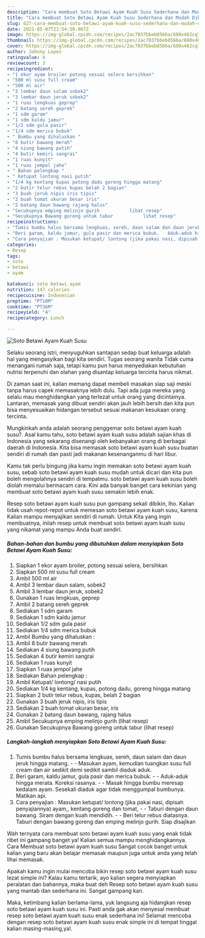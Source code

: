 ```yaml
---
description: "Cara membuat Soto Betawi Ayam Kuah Susu Sederhana dan Mudah Dibuat"
title: "Cara membuat Soto Betawi Ayam Kuah Susu Sederhana dan Mudah Dibuat"
slug: 627-cara-membuat-soto-betawi-ayam-kuah-susu-sederhana-dan-mudah-dibuat
date: 2021-05-07T21:54:50.067Z
image: https://img-global.cpcdn.com/recipes/2ac7037bbeb8566a/680x482cq70/soto-betawi-ayam-kuah-susu-foto-resep-utama.jpg
thumbnail: https://img-global.cpcdn.com/recipes/2ac7037bbeb8566a/680x482cq70/soto-betawi-ayam-kuah-susu-foto-resep-utama.jpg
cover: https://img-global.cpcdn.com/recipes/2ac7037bbeb8566a/680x482cq70/soto-betawi-ayam-kuah-susu-foto-resep-utama.jpg
author: Johnny Lopez
ratingvalue: 4
reviewcount: 3
recipeingredient:
- "1 ekor ayam broiler potong sesuai selera bersihkan"
- "500 ml susu full cream"
- "500 ml air"
- "3 lembar daun salam sobek2"
- "3 lembar daun jeruk sobek2"
- "1 ruas lengkuas geprep"
- "2 batang sereh geprek"
- "1 sdm garam"
- "1 sdm kaldu jamur"
- "1/2 sdm gula pasir"
- "1/4 sdm merica bubuk"
- " Bumbu yang dihaluskan "
- "8 butir bawang merah"
- "4 siung bawang putih"
- "4 butir kemiri sangrai"
- "1 ruas kunyit"
- "1 ruas jempol jahe"
- " Bahan pelengkap "
- " Ketupat lontong nasi putih"
- "1/4 kg kentang kupas potong dadu goreng hingga matang"
- "2 butir telur rebus kupas belah 2 bagian"
- "3 buah jeruk nipis iris tipis"
- "2 buah tomat ukuran besar iris"
- "2 batang daun bawang rajang halus"
- "Secukupnya emping melinjo gurih           lihat resep"
- "Secukupnya Bawang goreng untuk tabur           lihat resep"
recipeinstructions:
- "Tumis bumbu halus bersama lengkuas, sereh, daun salam dan daun jeruk hingga matang.   Masukan ayam, kemudian tuangkan susu full cream dan air sedikit demi sedikit sambil diaduk aduk."
- "Beri garam, kaldu jamur, gula pasir dan merica bubuk.   Aduk-aduk hingga merata. Koreksi rasanya.  Masak hingga bumbu meresap kedalam ayam. Sesekali diaduk agar tidak menggumpal bumbunya. Matikan api."
- "Cara penyajian : Masukan ketupat/ lontong (jika pakai nasi, dipisah penyajiannya) ayam,, kentang goreng dan tomat,   Taburi dengan daun bawang. Siram dengan kuah mendidih.   Beri telur rebus diatasnya. Taburi dengan bawang goreng dan emping melinjo gurih. Siap disajikan"
categories:
- Resep
tags:
- soto
- betawi
- ayam

katakunci: soto betawi ayam 
nutrition: 147 calories
recipecuisine: Indonesian
preptime: "PT10M"
cooktime: "PT36M"
recipeyield: "4"
recipecategory: Lunch

---
```



![Soto Betawi Ayam Kuah Susu](https://img-global.cpcdn.com/recipes/2ac7037bbeb8566a/680x482cq70/soto-betawi-ayam-kuah-susu-foto-resep-utama.jpg)

Selaku seorang istri, menyuguhkan santapan sedap buat keluarga adalah hal yang mengasyikan bagi kita sendiri. Tugas seorang  wanita Tidak cuma menangani rumah saja, tetapi kamu pun harus menyediakan kebutuhan nutrisi terpenuhi dan olahan yang disantap keluarga tercinta harus nikmat.

Di zaman  saat ini, kalian memang dapat membeli masakan siap saji meski tanpa harus capek memasaknya lebih dulu. Tapi ada juga mereka yang selalu mau menghidangkan yang terlezat untuk orang yang dicintainya. Lantaran, memasak yang dibuat sendiri akan jauh lebih bersih dan kita pun bisa menyesuaikan hidangan tersebut sesuai makanan kesukaan orang tercinta. 



Mungkinkah anda adalah seorang penggemar soto betawi ayam kuah susu?. Asal kamu tahu, soto betawi ayam kuah susu adalah sajian khas di Indonesia yang sekarang disenangi oleh kebanyakan orang di berbagai daerah di Indonesia. Kita bisa memasak soto betawi ayam kuah susu buatan sendiri di rumah dan pasti jadi makanan kesenanganmu di hari libur.

Kamu tak perlu bingung jika kamu ingin memakan soto betawi ayam kuah susu, sebab soto betawi ayam kuah susu mudah untuk dicari dan kita pun boleh mengolahnya sendiri di tempatmu. soto betawi ayam kuah susu boleh diolah memalui bermacam cara. Kini ada banyak banget cara kekinian yang membuat soto betawi ayam kuah susu semakin lebih enak.

Resep soto betawi ayam kuah susu pun gampang sekali dibikin, lho. Kalian tidak usah repot-repot untuk memesan soto betawi ayam kuah susu, karena Kalian mampu menyajikan sendiri di rumah. Untuk Kita yang ingin membuatnya, inilah resep untuk membuat soto betawi ayam kuah susu yang nikamat yang mampu Anda buat sendiri.

<!--inarticleads1-->

##### Bahan-bahan dan bumbu yang dibutuhkan dalam menyiapkan Soto Betawi Ayam Kuah Susu:

1. Siapkan 1 ekor ayam broiler, potong sesuai selera, bersihkan
1. Siapkan 500 ml susu full cream
1. Ambil 500 ml air
1. Ambil 3 lembar daun salam, sobek2
1. Ambil 3 lembar daun jeruk, sobek2
1. Gunakan 1 ruas lengkuas, geprep
1. Ambil 2 batang sereh geprek
1. Sediakan 1 sdm garam
1. Sediakan 1 sdm kaldu jamur
1. Sediakan 1/2 sdm gula pasir
1. Sediakan 1/4 sdm merica bubuk
1. Ambil  Bumbu yang dihaluskan :
1. Ambil 8 butir bawang merah
1. Sediakan 4 siung bawang putih
1. Sediakan 4 butir kemiri sangrai
1. Sediakan 1 ruas kunyit
1. Siapkan 1 ruas jempol jahe
1. Sediakan  Bahan pelengkap :
1. Ambil  Ketupat/ lontong/ nasi putih
1. Sediakan 1/4 kg kentang, kupas, potong dadu, goreng hingga matang
1. Siapkan 2 butir telur rebus, kupas, belah 2 bagian
1. Gunakan 3 buah jeruk nipis, iris tipis
1. Sediakan 2 buah tomat ukuran besar, iris
1. Gunakan 2 batang daun bawang, rajang halus
1. Ambil Secukupnya emping melinjo gurih           (lihat resep)
1. Gunakan Secukupnya Bawang goreng untuk tabur           (lihat resep)




<!--inarticleads2-->

##### Langkah-langkah menyiapkan Soto Betawi Ayam Kuah Susu:

1. Tumis bumbu halus bersama lengkuas, sereh, daun salam dan daun jeruk hingga matang.  -  - Masukan ayam, kemudian tuangkan susu full cream dan air sedikit demi sedikit sambil diaduk aduk.
1. Beri garam, kaldu jamur, gula pasir dan merica bubuk.  -  - Aduk-aduk hingga merata. Koreksi rasanya. -  - Masak hingga bumbu meresap kedalam ayam. Sesekali diaduk agar tidak menggumpal bumbunya. Matikan api.
1. Cara penyajian : Masukan ketupat/ lontong (jika pakai nasi, dipisah penyajiannya) ayam,, kentang goreng dan tomat,  -  - Taburi dengan daun bawang. Siram dengan kuah mendidih.  -  - Beri telur rebus diatasnya. Taburi dengan bawang goreng dan emping melinjo gurih. Siap disajikan




Wah ternyata cara membuat soto betawi ayam kuah susu yang enak tidak ribet ini gampang banget ya! Kalian semua mampu menghidangkannya. Cara Membuat soto betawi ayam kuah susu Sangat cocok banget untuk kalian yang baru akan belajar memasak maupun juga untuk anda yang telah lihai memasak.

Apakah kamu ingin mulai mencoba bikin resep soto betawi ayam kuah susu lezat simple ini? Kalau kamu tertarik, ayo kalian segera menyiapkan peralatan dan bahannya, maka buat deh Resep soto betawi ayam kuah susu yang mantab dan sederhana ini. Sangat gampang kan. 

Maka, ketimbang kalian berlama-lama, yuk langsung aja hidangkan resep soto betawi ayam kuah susu ini. Pasti anda gak akan menyesal membuat resep soto betawi ayam kuah susu enak sederhana ini! Selamat mencoba dengan resep soto betawi ayam kuah susu enak simple ini di tempat tinggal kalian masing-masing,ya!.

